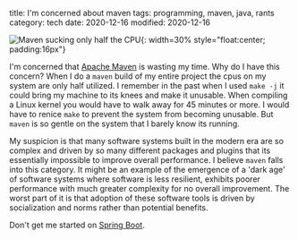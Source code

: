 title: I'm concerned about maven
tags: programming, maven, java, rants
category: tech
date: 2020-12-16
modified: 2020-12-16

![Maven sucking only half the CPU]({static}/images/maven_sucks.png){: width=30% style="float:center; padding:16px"}

I'm concerned that [Apache Maven](https://maven.apache.org) is wasting
my time.  Why do I have this concern?  When I do a `maven` build of my
entire project the cpus on my system are only half utilized.   I
remember in the past when I used `make -j` it could bring my machine
to its knees and make it unusable.  When compiling a Linux kernel you
would have to walk away for 45 minutes or more.   I would have to
renice `make` to prevent the system from becoming unusable.   But
`maven` is so gentle on the system that I barely know its running.

My suspicion is that many software systems built in the
modern era are so complex and driven by so many different
packages and plugins that its essentially impossible to improve
overall performance.  I believe `maven` falls into this category.  It
might be an example of the emergence of a 'dark age' of software
systems where software is less resilient, exhibits poorer performance
with much greater complexity for no overall improvement.   The worst
part of it is that adoption of these software tools is driven by
socialization and norms rather than potential benefits.  

Don't get me started on [Spring Boot](https://spring.io/projects/spring-boot).


